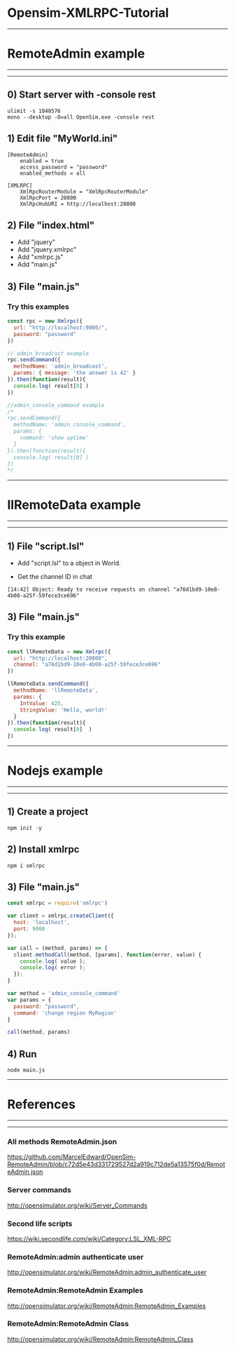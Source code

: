 # Opensim-XMLRPC-Tutorial
---

# RemoteAdmin example
---
---


## 0) Start server with -console rest
```
ulimit -s 1048576
mono --desktop -O=all OpenSim.exe -console rest
```

## 1) Edit file "MyWorld.ini"
```
[RemoteAdmin]
    enabled = true
    access_password = "password"
    enabled_methods = all

[XMLRPC]
    XmlRpcRouterModule = "XmlRpcRouterModule"
    XmlRpcPort = 20800
    XmlRpcHubURI = http://localhost:20800
```

## 2) File "index.html"
- Add "jquery"
- Add "jquery.xmlrpc"
- Add "xmlrpc.js" 
- Add "main.js"

## 3) File "main.js"
### Try this examples

```js
const rpc = new Xmlrpc({
  url: "http://localhost:9000/",
  password: "password"
})

// admin_broadcast example
rpc.sendCommand({
  methodName: 'admin_broadcast',
  params: { message: 'the answer is 42' }
}).then(function(result){
  console.log( result[0] )
})

//admin_console_command example
/*
rpc.sendCommand({
  methodName: 'admin_console_command',
  params: { 
    command: 'show uptime' 
  }
}).then(function(result){
  console.log( result[0] )
})
*/
```


---
# llRemoteData example

---
---
## 1) File "script.lsl"

- Add "script.lsl" to a object in World.

- Get the channel ID in chat
```
[14:42] Object: Ready to receive requests on channel "a76d1bd9-10e8-4b08-a25f-59fece3ce696"
```

## 3) File "main.js"
### Try this example
```js
const llRemoteData = new Xmlrpc({
  url: "http://localhost:20800",
  channel: "a76d1bd9-10e8-4b08-a25f-59fece3ce696"
})

llRemoteData.sendCommand({
  methodName: 'llRemoteData',
  params: { 
    IntValue: 425,
    StringValue: 'Hello, world!'
  }
}).then(function(result){
  console.log( result[0]  )
})
```

---
# Nodejs example
---
---
## 1) Create a project
```
npm init -y
```

## 2) Install xmlrpc
```
npm i xmlrpc
```

## 3) File "main.js"

```js
const xmlrpc = require('xmlrpc')

var client = xmlrpc.createClient({
  host: 'localhost',
  port: 9000
});

var call = (method, params) => {
  client.methodCall(method, [params], function(error, value) {
    console.log( value );
    console.log( error );
  });
}

var method = 'admin_console_command'
var params = {
  password: "password",
  command: 'change region MyRegion'
} 

call(method, params)
```

## 4) Run
```
node main.js
```
---
# References
---
---
### All methods RemoteAdmin.json
https://github.com/MarcelEdward/OpenSim-RemoteAdmin/blob/c72d5e43d331729527d2a919c712de5a13575f0d/RemoteAdmin.json

### Server commands
http://opensimulator.org/wiki/Server_Commands

### Second life scripts
https://wiki.secondlife.com/wiki/Category:LSL_XML-RPC

### RemoteAdmin:admin authenticate user
http://opensimulator.org/wiki/RemoteAdmin:admin_authenticate_user

###  RemoteAdmin:RemoteAdmin Examples
http://opensimulator.org/wiki/RemoteAdmin:RemoteAdmin_Examples

###  RemoteAdmin:RemoteAdmin Class
http://opensimulator.org/wiki/RemoteAdmin:RemoteAdmin_Class




